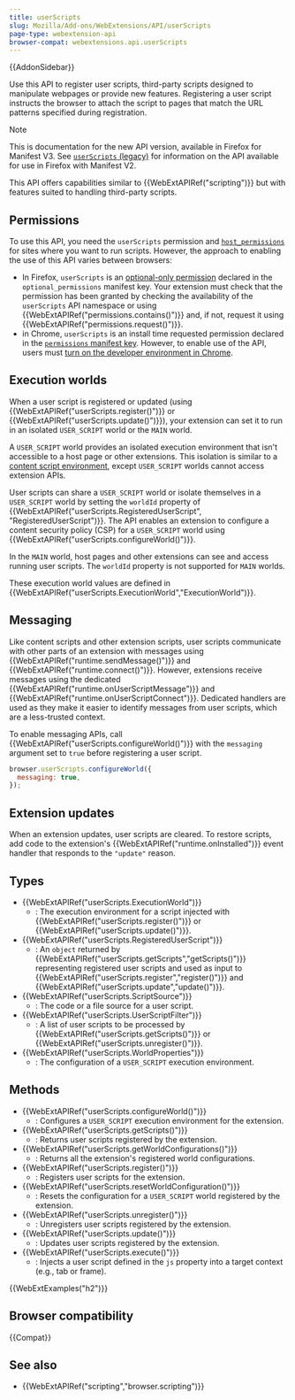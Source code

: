 ```yaml
---
title: userScripts
slug: Mozilla/Add-ons/WebExtensions/API/userScripts
page-type: webextension-api
browser-compat: webextensions.api.userScripts
---
```


{{AddonSidebar}}

Use this API to register user scripts, third-party scripts designed to manipulate webpages or provide new features. Registering a user script instructs the browser to attach the script to pages that match the URL patterns specified during registration.

> [!NOTE]
> This is documentation for the new API version, available in Firefox for Manifest V3. See [`userScripts` (legacy)](/en-US/docs/Mozilla/Add-ons/WebExtensions/API/userScripts_legacy) for information on the API available for use in Firefox with Manifest V2.

This API offers capabilities similar to {{WebExtAPIRef("scripting")}} but with features suited to handling third-party scripts.

## Permissions

To use this API, you need the `userScripts` permission and [`host_permissions`](/en-US/docs/Mozilla/Add-ons/WebExtensions/manifest.json/host_permissions) for sites where you want to run scripts. However, the approach to enabling the use of this API varies between browsers:

- In Firefox, `userScripts` is an [optional-only permission](/en-US/docs/Mozilla/Add-ons/WebExtensions/manifest.json/optional_permissions#optional-only_permissions) declared in the `optional_permissions` manifest key. Your extension must check that the permission has been granted by checking the availability of the `userScripts` API namespace or using {{WebExtAPIRef("permissions.contains()")}} and, if not, request it using {{WebExtAPIRef("permissions.request()")}}.
- in Chrome, `userScripts` is an install time requested permission declared in the [`permissions` manifest key](/en-US/docs/Mozilla/Add-ons/WebExtensions/manifest.json/permissions). However, to enable use of the API, users must [turn on the developer environment in Chrome](https://developer.chrome.com/docs/extensions/reference/api/userScripts#developer_mode_for_extension_users).

## Execution worlds

When a user script is registered or updated (using {{WebExtAPIRef("userScripts.register()")}} or {{WebExtAPIRef("userScripts.update()")}}), your extension can set it to run in an isolated `USER_SCRIPT` world or the `MAIN` world.

A `USER_SCRIPT` world provides an isolated execution environment that isn't accessible to a host page or other extensions. This isolation is similar to a [content script environment](/en-US/docs/Mozilla/Add-ons/WebExtensions/Content_scripts#content_script_environment), except `USER_SCRIPT` worlds cannot access extension APIs.

User scripts can share a `USER_SCRIPT` world or isolate themselves in a `USER_SCRIPT` world by setting the `worldId` property of {{WebExtAPIRef("userScripts.RegisteredUserScript", "RegisteredUserScript")}}. The API enables an extension to configure a content security policy (CSP) for a `USER_SCRIPT` world using {{WebExtAPIRef("userScripts.configureWorld()")}}.

In the `MAIN` world, host pages and other extensions can see and access running user scripts. The `worldId` property is not supported for `MAIN` worlds.

These execution world values are defined in {{WebExtAPIRef("userScripts.ExecutionWorld","ExecutionWorld")}}.

## Messaging

Like content scripts and other extension scripts, user scripts communicate with other parts of an extension with messages using {{WebExtAPIRef("runtime.sendMessage()")}} and {{WebExtAPIRef("runtime.connect()")}}. However, extensions receive messages using the dedicated {{WebExtAPIRef("runtime.onUserScriptMessage")}} and {{WebExtAPIRef("runtime.onUserScriptConnect")}}. Dedicated handlers are used as they make it easier to identify messages from user scripts, which are a less-trusted context.

To enable messaging APIs, call {{WebExtAPIRef("userScripts.configureWorld()")}} with the `messaging` argument set to `true` before registering a user script.

```js
browser.userScripts.configureWorld({
  messaging: true,
});
```

## Extension updates

When an extension updates, user scripts are cleared. To restore scripts, add code to the extension's {{WebExtAPIRef("runtime.onInstalled")}} event handler that responds to the `"update"` reason.

## Types

- {{WebExtAPIRef("userScripts.ExecutionWorld")}}
  - : The execution environment for a script injected with {{WebExtAPIRef("userScripts.register()")}}
    or {{WebExtAPIRef("userScripts.update()")}}.
- {{WebExtAPIRef("userScripts.RegisteredUserScript")}}
  - : An `object` returned by {{WebExtAPIRef("userScripts.getScripts","getScripts()")}} representing registered user scripts and used as input to {{WebExtAPIRef("userScripts.register","register()")}} and {{WebExtAPIRef("userScripts.update","update()")}}.
- {{WebExtAPIRef("userScripts.ScriptSource")}}
  - : The code or a file source for a user script.
- {{WebExtAPIRef("userScripts.UserScriptFilter")}}
  - : A list of user scripts to be processed by {{WebExtAPIRef("userScripts.getScripts()")}} or {{WebExtAPIRef("userScripts.unregister()")}}.
- {{WebExtAPIRef("userScripts.WorldProperties")}}
  - : The configuration of a `USER_SCRIPT` execution environment.

## Methods

- {{WebExtAPIRef("userScripts.configureWorld()")}}
  - : Configures a `USER_SCRIPT` execution environment for the extension.
- {{WebExtAPIRef("userScripts.getScripts()")}}
  - : Returns user scripts registered by the extension.
- {{WebExtAPIRef("userScripts.getWorldConfigurations()")}}
  - : Returns all the extension's registered world configurations.
- {{WebExtAPIRef("userScripts.register()")}}
  - : Registers user scripts for the extension.
- {{WebExtAPIRef("userScripts.resetWorldConfiguration()")}}
  - : Resets the configuration for a `USER_SCRIPT` world registered by the extension.
- {{WebExtAPIRef("userScripts.unregister()")}}
  - : Unregisters user scripts registered by the extension.
- {{WebExtAPIRef("userScripts.update()")}}
  - : Updates user scripts registered by the extension.
- {{WebExtAPIRef("userScripts.execute()")}}
  - : Injects a user script defined in the `js` property into a target context (e.g., tab or frame).

{{WebExtExamples("h2")}}

## Browser compatibility

{{Compat}}

## See also

- {{WebExtAPIRef("scripting","browser.scripting")}}
